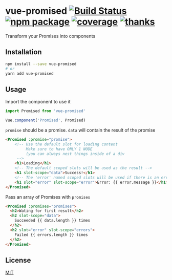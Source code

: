 vue-promised [![Build Status](https://img.shields.io/circleci/project/posva/vue-promised/master.svg)](https://circleci.com/gh/posva/vue-promised) [![npm package](https://img.shields.io/npm/v/vue-promised.svg)](https://www.npmjs.com/package/vue-promised) [![coverage](https://img.shields.io/codecov/c/github/posva/vue-promised.svg)](https://codecov.io/github/posva/vue-promised) [![thanks](https://img.shields.io/badge/thanks-%E2%99%A5-ff69b4.svg)](https://github.com/posva/thanks)
===

Transform your Promises into components

## Installation

```bash
npm install --save vue-promised
# or
yarn add vue-promised
```

## Usage

Import the component to use it

```js
import Promised from 'vue-promised'

Vue.component('Promised', Promised)
```

`promise` should be a promise. `data` will contain the result of the promise
```html
<Promised :promise="promise">
    <!-- Use the default slot for loading content
         Make sure to have ONLY 1 NODE
         (you can always nest things inside of a div
     -->
    <h1>Loading</h1>
    <!-- The default scoped slots will be used as the result -->
    <h1 slot-scope="data">Success!</h1>
    <!-- The 'error' named scoped slots will be used if there is an error -->
    <h1 slot="error" slot-scope="error">Error: {{ error.message }}</h1>
</Promised>
```

Pass an array of Promises with `promises`

```html
<Promised :promises="promises">
  <h2>Wating for first result</h2>
  <h2 slot-scope="data">
    Succeeded {{ data.length }} times
  </h2>
  <h2 slot="error" slot-scope="errors">
    Failed {{ errors.length }} times
  </h2>
</Promised>
```

## License

[MIT](http://opensource.org/licenses/MIT)

